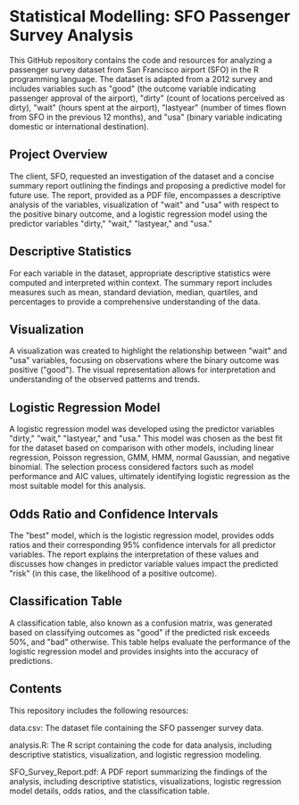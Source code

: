 # Statistical Modelling: SFO Passenger Survey Analysis

This GitHub repository contains the code and resources for analyzing a passenger survey dataset from San Francisco airport (SFO) in the R programming language. The dataset is adapted from a 2012 survey and includes variables such as "good" (the outcome variable indicating passenger approval of the airport), "dirty" (count of locations perceived as dirty), "wait" (hours spent at the airport), "lastyear" (number of times flown from SFO in the previous 12 months), and "usa" (binary variable indicating domestic or international destination).

## Project Overview
The client, SFO, requested an investigation of the dataset and a concise summary report outlining the findings and proposing a predictive model for future use. The report, provided as a PDF file, encompasses a descriptive analysis of the variables, visualization of "wait" and "usa" with respect to the positive binary outcome, and a logistic regression model using the predictor variables "dirty," "wait," "lastyear," and "usa."

## Descriptive Statistics
For each variable in the dataset, appropriate descriptive statistics were computed and interpreted within context. The summary report includes measures such as mean, standard deviation, median, quartiles, and percentages to provide a comprehensive understanding of the data.

## Visualization
A visualization was created to highlight the relationship between "wait" and "usa" variables, focusing on observations where the binary outcome was positive ("good"). The visual representation allows for interpretation and understanding of the observed patterns and trends.

## Logistic Regression Model
A logistic regression model was developed using the predictor variables "dirty," "wait," "lastyear," and "usa." This model was chosen as the best fit for the dataset based on comparison with other models, including linear regression, Poisson regression, GMM, HMM, normal Gaussian, and negative binomial. The selection process considered factors such as model performance and AIC values, ultimately identifying logistic regression as the most suitable model for this analysis.

## Odds Ratio and Confidence Intervals
The "best" model, which is the logistic regression model, provides odds ratios and their corresponding 95% confidence intervals for all predictor variables. The report explains the interpretation of these values and discusses how changes in predictor variable values impact the predicted "risk" (in this case, the likelihood of a positive outcome).

## Classification Table
A classification table, also known as a confusion matrix, was generated based on classifying outcomes as "good" if the predicted risk exceeds 50%, and "bad" otherwise. This table helps evaluate the performance of the logistic regression model and provides insights into the accuracy of predictions.

## Contents
This repository includes the following resources:

data.csv: The dataset file containing the SFO passenger survey data.

analysis.R: The R script containing the code for data analysis, including descriptive statistics, visualization, and logistic regression modeling.

SFO_Survey_Report.pdf: A PDF report summarizing the findings of the analysis, including descriptive statistics, visualizations, logistic regression model details, odds ratios, and the classification table.
